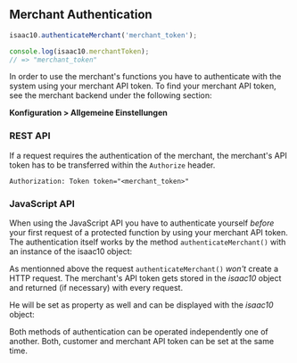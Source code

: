 ## Merchant Authentication




```javascript
isaac10.authenticateMerchant('merchant_token');

console.log(isaac10.merchantToken);  
// => "merchant_token"  
```


In order to use the merchant's functions you have to authenticate with the system using your merchant API token. To find your merchant API token, see the merchant backend under the following section:

**Konfiguration > Allgemeine Einstellungen**


### REST API
If a request requires the authentication of the merchant, the merchant's API token has to be transferred within the `Authorize` header.

`Authorization: Token token="<merchant_token>"`


### JavaScript API
When using the JavaScript API you have to authenticate yourself _before_ your first request of a protected function by using your merchant API token. The authentication itself works by the method `authenticateMerchant()` with an instance of the isaac10 object:


As mentionned above the request `authenticateMerchant()` _won't_ create a HTTP request. The merchant's API token gets stored in the _isaac10_ object and returned (if necessary) with every request.

He will be set as property as well and can be displayed with the _isaac10_ object:




<aside class="notice">
Both methods of authentication can be operated independently one of another. Both, customer and merchant API token can be set at the same time.
</aside>
